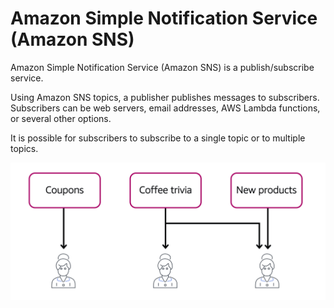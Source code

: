 # Amazon Simple Notification Service (Amazon SNS)

Amazon Simple Notification Service (Amazon SNS) is a publish/subscribe service.

Using Amazon SNS topics, a publisher publishes messages to subscribers. Subscribers can be web servers, email addresses, AWS Lambda functions, or several other options.

It is possible for subscribers to subscribe to a single topic or to multiple topics.

![](amazon-sns.jpg)